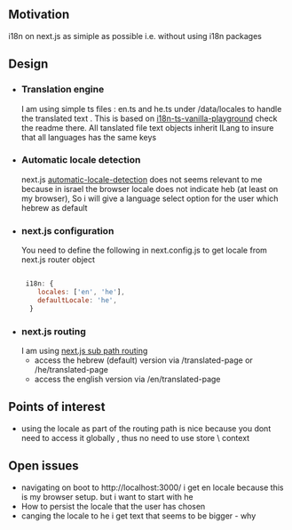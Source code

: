 <h2>Motivation</h2>
i18n on next.js as simiple as possible i.e. without using i18n packages

<h2>Design</h2>

<ul>
<li>
<h3>Translation engine</h3>
I am using simple ts files : en.ts and he.ts under /data/locales to handle the translated text . This is based on <a href='https://github.com/NathanKr/i18n-ts-vanilla-playground'>i18n-ts-vanilla-playground</a> check the readme there. All tanslated file text objects inherit ILang to insure that all languages has the same keys</li>

<li>
<h3>Automatic locale detection</h3>
next.js <a href='https://nextjs.org/docs/advanced-features/i18n-routing#automatic-locale-detection'>automatic-locale-detection</a> does not seems relevant to me because in israel the browser locale does not indicate heb (at least on my browser), So i will give a language select option for the user which hebrew as default</li>
<li>
<h3>next.js configuration</h3>
You need to define the following in next.config.js to get locale from next.js router object 

```javascript

 i18n: {
    locales: ['en', 'he'],
    defaultLocale: 'he',
  }

```
</li>
<li><h3>next.js routing</h3>
I am using <a href='https://nextjs.org/docs/advanced-features/i18n-routing#sub-path-routing'>next.js sub path routing</a>
<ul>
<li>access the hebrew (default) version via /translated-page or /he/translated-page  </li>
<li>access the english version via /en/translated-page</li>
</ul>
</li>
</ul>

<h2>Points of interest</h2>
<ul>
<li>using the locale as part of the routing path is nice because you dont need to access it globally , thus no need to use store \ context</li>
</ul>


<h2>Open issues</h2>
<ul>
<li>navigating on boot to http://localhost:3000/ i get en locale because this is my browser setup. but i want to start with he</li>
<li>How to persist the locale that the user has chosen</li>
<li>canging the locale to he i get text that seems to be bigger - why</li>
</ul>